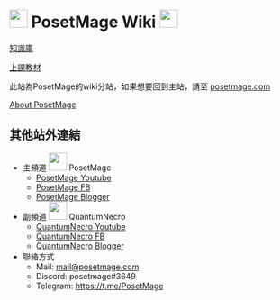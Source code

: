 # <img src="http://www.posetmage.com/Icon/New/QuantumNecro_t.png" Height="32" /> PosetMage Wiki <img src="http://www.posetmage.com/Icon/New/QuantumNecro_t.png" Height="32" />


[知識庫](/Knowledge/)

[上課教材](/Lecture/)


此站為PosetMage的wiki分站，如果想要回到主站，請至 [posetmage.com](https://posetmage.com)

[About PosetMage](http://www.posetmage.com/resume/)

## 其他站外連結
  * 主頻道 <img src="http://www.posetmage.com/Icon/New/PosetMage_t.png" Height="32" /> PosetMage 
    * [PosetMage Youtube](https://www.youtube.com/@PosetMage)
    * [PosetMage FB](https://www.facebook.com/posetmage)    
    * [PosetMage Blogger](https://posetmage.blogspot.com/)
  * 副頻道 <img src="http://www.posetmage.com/Icon/New/QuantumNecro_t.png" Height="32" /> QuantumNecro
    * [QuantumNecro Youtube](https://www.youtube.com/@QuantumNecro)
    * [QuantumNecro FB](https://www.facebook.com/QuantumNecro)
    * [QuantumNecro Blogger](http://QuantumNecro.blogspot.com/)
  * 聯絡方式
    * Mail: mail@posetmage.com
    * Discord: posetmage#3649
    * Telegram: https://t.me/PosetMage

